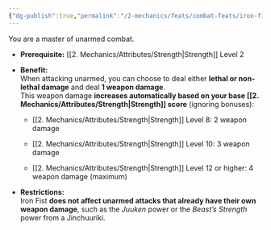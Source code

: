 ```yaml
---
{"dg-publish":true,"permalink":"/2-mechanics/feats/combat-feats/iron-fist/"}
---
```


You are a master of unarmed combat.

- **Prerequisite:** [[2. Mechanics/Attributes/Strength\|Strength]] Level 2
    
- **Benefit:**  
    When attacking unarmed, you can choose to deal either **lethal or non-lethal damage** and deal **1 weapon damage**.  
    This weapon damage **increases automatically based on your base [[2. Mechanics/Attributes/Strength\|Strength]] score** (ignoring bonuses):
    
    - [[2. Mechanics/Attributes/Strength\|Strength]] Level 8: 2 weapon damage
        
    - [[2. Mechanics/Attributes/Strength\|Strength]] Level 10: 3 weapon damage
        
    - [[2. Mechanics/Attributes/Strength\|Strength]] Level 12 or higher: 4 weapon damage (maximum)
        
- **Restrictions:**  
    Iron Fist **does not affect unarmed attacks that already have their own weapon damage**, such as the _Juuken_ power or the _Beast’s Strength_ power from a Jinchuuriki.